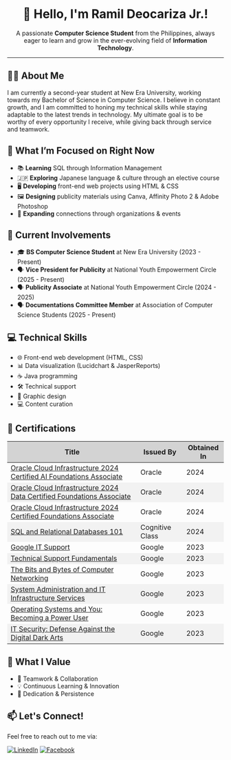 <h1 align="center"> 👋 Hello, I'm Ramil Deocariza Jr.! </h1>

<p align="center">
  A passionate <b>Computer Science Student</b> from the Philippines, always eager to learn and grow in the ever-evolving field of <b>Information Technology</b>.
</p>

---

<h2> 👨‍💻 About Me </h2>
<p> 
  I am currently a second-year student at New Era University, working towards my Bachelor of Science in Computer Science. 
  I believe in constant growth, and I am committed to honing my technical skills while staying adaptable to the latest trends in technology. 
  My ultimate goal is to be worthy of every opportunity I receive, while giving back through service and teamwork.
</p>

<h2> 🎯 What I’m Focused on Right Now </h2>
<ul>
  <li> 📚 <b>Learning</b> SQL through Information Management </li>
  <li> 🇯🇵 <b>Exploring</b> Japanese language & culture through an elective course </li>
  <li> 🖥️ <b>Developing</b> front-end web projects using HTML & CSS </li>
  <li> 🖼️ <b>Designing</b> publicity materials using Canva, Affinity Photo 2 & Adobe Photoshop </li>
  <li> 👥 <b>Expanding</b> connections through organizations & events </li>
</ul>

<h2> 💼 Current Involvements </h2>
<ul>
  <li> 🎓 <b>BS Computer Science Student</b> at New Era University (2023 - Present)</li>
  <li> 🗣️ <b>Vice President for Publicity</b> at National Youth Empowerment Circle (2025 - Present)</li>
  <li> 🗣️ <b>Publicity Associate</b> at National Youth Empowerment Circle (2024 - 2025)</li>
  <li> 🗣️ <b>Documentations Committee Member</b> at Association of Computer Science Students (2025 - Present)</li>
</ul>

<h2> 💻 Technical Skills </h2>
<ul>
  <li> 🌐 Front-end web development (HTML, CSS)</li>
  <li> 📊 Data visualization (Lucidchart & JasperReports)</li>
  <li> ☕ Java programming</li>
  <li> 🛠️ Technical support</li>
  <li> 🎨 Graphic design</li>
  <li> 💻 Content curation</li>
</ul>

<h2> 📜 Certifications </h2>
  <table align="center">
    <thead>
        <tr bgcolor="#d3d3d3">
            <th scope="col">Title</th>
            <th scope="col">Issued By</th>
            <th scope="col">Obtained In</th>
        </tr>
    </thead>
    <tbody>
        <tr>
            <td>
                <a href="https://catalog-education.oracle.com/ords/certview/sharebadge?id=D5E7722C21E33B5D1765CB1645863F37E5C7CFFB57DA029D59133724E3583944" title="View Certification">Oracle Cloud Infrastructure 2024 Certified AI Foundations Associate</a>
            </td>
            <td>Oracle</td>
            <td>2024</td>
        </tr>
        <tr bgcolor="#f2f2f2">
            <td>
                <a href="https://catalog-education.oracle.com/ords/certview/sharebadge?id=6995CE1E84FCA32BD29BE1C364E24A8EF769D2346F5CD0D4F548A01387461F61" title="View Certification">Oracle Cloud Infrastructure 2024 Data Certified Foundations Associate</a>
            </td>
            <td>Oracle</td>
            <td>2024</td>
        </tr>
        <tr>
            <td>
                <a href="https://catalog-education.oracle.com/pls/certview/sharebadge?id=6995CE1E84FCA32BD29BE1C364E24A8EBAFF2C4CB65038E6F77AC5F69CEF31D3" title="View Certification">Oracle Cloud Infrastructure 2024 Certified Foundations Associate</a>
            </td>
            <td>Oracle</td>
            <td>2024</td>
        </tr>
        <tr bgcolor="#f2f2f2">
            <td>
                <a href="https://courses.cognitiveclass.ai/certificates/6b155fc670ed4af5a892c212fe2f5a95" title="View Certification">SQL and Relational Databases 101</a>
            </td>
            <td>Cognitive Class</td>
            <td>2024</td>
        </tr>
        <tr>
            <td>
                <a href="https://www.coursera.org/account/accomplishments/specialization/certificate/VEYQMNQ8MKF2" title="View Certification">Google IT Support</a>
            </td>
            <td>Google</td>
            <td>2023</td>
        </tr>
        <tr bgcolor="#f2f2f2">
            <td>
                <a href="https://www.coursera.org/account/accomplishments/certificate/FX5XTAS9F6Y2" title="View Certification">Technical Support Fundamentals</a>
            </td>
            <td>Google</td>
            <td>2023</td>
        </tr>
        <tr>
            <td>
                <a href="https://www.coursera.org/account/accomplishments/certificate/WA92Y6YLCMUX" title="View Certification">The Bits and Bytes of Computer Networking</a>
            </td>
            <td>Google</td>
            <td>2023</td>
        </tr>
        <tr bgcolor="#f2f2f2">
            <td>
                <a href="https://www.coursera.org/account/accomplishments/certificate/6NTC9N8ERUJE" title="View Certification">System Administration and IT Infrastructure Services</a>
            </td>
            <td>Google</td>
            <td>2023</td>
        </tr>
        <tr>
            <td>
                <a href="https://www.coursera.org/account/accomplishments/certificate/3R4REY3BYM97" title="View Certification">Operating Systems and You: Becoming a Power User</a>
            </td>
            <td>Google</td>
            <td>2023</td>
        </tr>
        <tr bgcolor="#f2f2f2">
            <td>
                <a href="https://www.coursera.org/account/accomplishments/certificate/GHEQRBH6NFRJ" title="View Certification">IT Security: Defense Against the Digital Dark Arts</a>
            </td>
            <td>Google</td>
            <td>2023</td>
        </tr>
    </tbody>
</table>

<h2> 🌟 What I Value </h2>
<ul>
  <li> 🤝 Teamwork & Collaboration</li>
  <li> 💡 Continuous Learning & Innovation</li>
  <li> 🎯 Dedication & Persistence</li>
</ul>

<h2> 📫 Let's Connect! </h2>
<p>Feel free to reach out to me via:</p>

[![LinkedIn](https://img.shields.io/badge/LinkedIn-%230077B5.svg?logo=linkedin&logoColor=white)](https://linkedin.com/in/ramdcrz) 
[![Facebook](https://img.shields.io/badge/Facebook-%231877F2.svg?logo=Facebook&logoColor=white)](https://facebook.com/ramdcrz)

